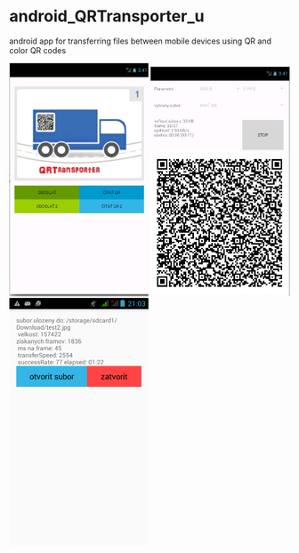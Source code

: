 # android_QRTransporter_u
android app for transferring files between mobile devices using QR and color QR codes

<img src="andr1.jpg" alt="Drawing" style="max-width: 250px; height:auto;"/>
<img src="andr2.jpg" alt="Drawing" style="max-width: 250px;"/>
<img src="stat.png" alt="Drawing" style="max-width: 250px;"/>
